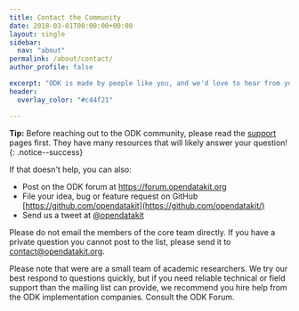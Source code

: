 ```yaml
---
title: Contact the Community
date: 2018-03-01T00:00:00+00:00
layout: single
sidebar:
  nav: "about"
permalink: /about/contact/
author_profile: false

excerpt: "ODK is made by people like you, and we'd love to hear from you."
header:
  overlay_color: "#c44f21"

---
```


**Tip:** Before reaching out to the ODK community, please read the [support](/support/) pages first. They have many resources that will likely answer your question!
{: .notice--success}

If that doesn't help, you can also:

  * Post on the ODK forum at <https://forum.opendatakit.org>
  * File your idea, bug or feature request on GitHub [https://github.com/opendatakit](https://github.com/opendatakit/)
  * Send us a tweet at [@opendatakit](https://twitter.com/opendatakit)

Please do not email the members of the core team directly. If you have a private question you cannot post to the list, please send it to <contact@opendatakit.org>.

Please note that were are a small team of academic researchers. We try our best respond to questions quickly, but if you need reliable technical or field support than the mailing list can provide, we recommend you hire help from the ODK implementation companies. Consult the ODK Forum.
